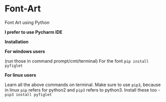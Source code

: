 # Font-Art
Font Art using Python

**I prefer to use Pycharm IDE**

**Installation**

**For windows users**

(run those in command prompt/cmt/terminal) For the font `pip install pyfiglet`

**For linux users**

Learn all the above commands on terminal. Make sure to use `pip3`, because in linux `pip` refers for python2 and `pip3` refers to python3. Install these too - `pip3 install pyfiglet`
